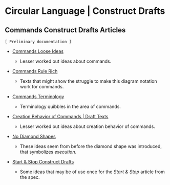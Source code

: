 Circular Language | Construct Drafts
====================================

Commands Construct Drafts Articles
----------------------------------

`[ Preliminary documentation ]`

- [Commands Loose Ideas](commands-loose-ideas.md)

    - Lesser worked out ideas about commands.

- [Commands Rule Rich](commands-rule-rich.md)

    - Texts that might show the struggle to make this diagram notation work for commands.

- [Commands Terminology](commands-terminology.md)

    - Terminology quibbles in the area of commands.

- [Creation Behavior of Commands | Draft Texts](creation-behavior-of-commands-draft-texts.md)

    - Lesser worked out ideas about creation behavior of commands.

- [No Diamond Shapes](no-diamond-shapes.md)

    - These ideas seem from before the diamond shape was introduced, that symbolizes *execution*.

- [Start & Stop Construct Drafts](start-and-stop-construct-drafts.md)

    - Some ideas that may be of use once for the *Start & Stop* article from the spec.